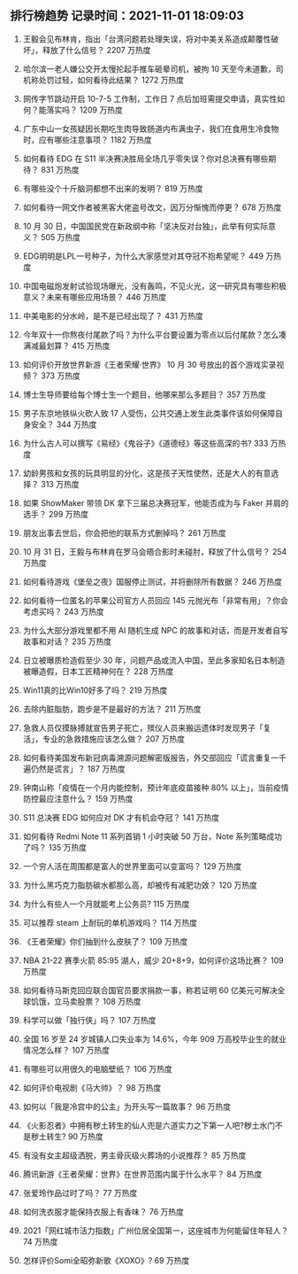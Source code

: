 
## 排行榜趋势 记录时间：2021-11-01 18:09:03
  
  1. 王毅会见布林肯，指出「台湾问题若处理失误，将对中美关系造成颠覆性破坏」，释放了什么信号？ 2207 万热度
    
  2. 哈尔滨一老人嫌公交开太慢抡起手推车砸晕司机，被拘 10 天至今未道歉，司机称处罚过轻，如何看待此结果？ 1272 万热度
    
  3. 网传字节跳动开启 10-7-5 工作制，工作日 7 点后加班需提交申请，真实性如何？能落实吗？ 1209 万热度
    
  4. 广东中山一女孩疑因长期吃生肉导致肠道内布满虫子，我们在食用生冷食物时，应有哪些注意事项？ 1182 万热度
    
  5. 如何看待 EDG 在 S11 半决赛决胜局全场几乎零失误？你对总决赛有哪些期待？ 831 万热度
    
  6. 有哪些没个十斤脑洞都想不出来的发明？ 819 万热度
    
  7. 如何看待一网文作者被黑客大佬盗号改文，因万分惭愧而停更？ 678 万热度
    
  8. 10 月 30 日，中国国民党在新政纲中称「坚决反对台独」，此举有何实际意义？ 505 万热度
    
  9. EDG明明是LPL一号种子，为什么大家感觉对其夺冠不抱希望呢？ 449 万热度
    
  10. 中国电磁炮发射试验现场曝光，没有轰鸣，不见火光，这一研究具有哪些积极意义？未来有哪些应用场景？ 446 万热度
    
  11. 中美电影的分水岭，是不是已经出现了？ 431 万热度
    
  12. 今年双十一你熬夜付尾款了吗？为什么平台要设置为零点以后付尾款？怎么凑满减最划算？ 415 万热度
    
  13. 如何评价开放世界新游《王者荣耀·世界》 10 月 30 号放出的首个游戏实录视频？ 373 万热度
    
  14. 博士生导师要给每个博士生一个题目，他哪来那么多题目？ 357 万热度
    
  15. 男子东京地铁纵火砍人致 17 人受伤，公共交通上发生此类事件该如何保障自身安全？ 344 万热度
    
  16. 为什么古人可以撰写《易经》《鬼谷子》《道德经》等这些高深的书? 333 万热度
    
  17. 幼龄男孩和女孩的玩具明显的分化，这是孩子天性使然，还是大人的有意选择？ 313 万热度
    
  18. 如果 ShowMaker 带领 DK 拿下三届总决赛冠军，他能否成为与 Faker 并肩的选手？ 299 万热度
    
  19. 朋友出事去世后，你会把他的联系方式删掉吗？ 261 万热度
    
  20. 10 月 31 日，王毅与布林肯在罗马会晤合影时未碰肘，释放了什么信号？ 254 万热度
    
  21. 如何看待游戏《堡垒之夜》国服停止测试，并将删除所有数据？ 246 万热度
    
  22. 如何看待一位匿名的苹果公司官方人员回应 145 元抛光布「非常有用」？你会考虑买吗？ 243 万热度
    
  23. 为什么大部分游戏里都不用 AI 随机生成 NPC 的故事和对话，而是开发者自写故事和对话？ 235 万热度
    
  24. 日立被曝质检造假至少 30 年，问题产品或流入中国，至此多家知名日本制造被曝造假，日本工匠精神何在？ 228 万热度
    
  25. Win11真的比Win10好多了吗？ 219 万热度
    
  26. 去除内脏脂肪，跑步是不是最好的方法？ 211 万热度
    
  27. 急救人员仅摸脉搏就宣告男子死亡，殡仪人员来搬运遗体时发现男子「复活」，专业的急救措施应该怎么做？ 207 万热度
    
  28. 如何看待美国发布新冠病毒溯源问题解密版报告，外交部回应「谎言重复一千遍仍然是谎言」？ 187 万热度
    
  29. 钟南山称「疫情在一个月内能控制，预计年底疫苗接种 80% 以上」，当前疫情防控最应注意什么？ 159 万热度
    
  30. S11 总决赛 EDG 如何应对 DK 才有机会夺冠？ 141 万热度
    
  31. 如何看待 Redmi Note 11 系列首销 1 小时突破 50 万台，Note 系列策略成功了吗？ 135 万热度
    
  32. 一个穷人活在周围都是富人的世界里面可以变富吗？ 129 万热度
    
  33. 为什么黑巧克力脂肪碳水都那么高，却被传有减肥功效？ 120 万热度
    
  34. 为什么有些人一个月就能考上公务员? 115 万热度
    
  35. 可以推荐 steam 上耐玩的单机游戏吗？ 114 万热度
    
  36. 《王者荣耀》你们抽到什么皮肤了？ 109 万热度
    
  37. NBA 21-22 赛季火箭 85:95 湖人，威少 20+8+9，如何评价这场比赛？ 109 万热度
    
  38. 如何看待马斯克回应联合国官员要求捐款一事，称若证明 60 亿美元可解决全球饥饿，立马卖股票？ 108 万热度
    
  39. 科学可以做「独行侠」吗？ 107 万热度
    
  40. 全国 16 岁至 24 岁城镇人口失业率为 14.6%，今年 909 万高校毕业生的就业情况怎么样？ 107 万热度
    
  41. 有哪些可以用很久的电脑壁纸？ 106 万热度
    
  42. 如何评价电视剧《马大帅》？ 98 万热度
    
  43. 如何以「我是冷宫中的公主」为开头写一篇故事？ 96 万热度
    
  44. 《火影忍者》中拥有秽土转生的仙人兜是六道实力之下第一人吧?秽土水门不是秽土转生? 90 万热度
    
  45. 有没有女主超级洒脱，男主骨灰级火葬场的小说推荐？ 85 万热度
    
  46. 腾讯新游《王者荣耀：世界》在世界范围内属于什么水平？ 84 万热度
    
  47. 张爱玲作品过时了吗？ 77 万热度
    
  48. 如何洗衣服才能保持衣服上有香味？ 76 万热度
    
  49. 2021「网红城市活力指数」广州位居全国第一，这座城市为何能留住年轻人？ 74 万热度
    
  50. 怎样评价Somi全昭弥新歌《XOXO》? 69 万热度
    